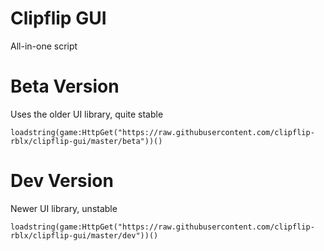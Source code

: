 # Clipflip GUI
All-in-one script
# Beta Version
Uses the older UI library, quite stable

```loadstring(game:HttpGet("https://raw.githubusercontent.com/clipflip-rblx/clipflip-gui/master/beta"))()```
# Dev Version
Newer UI library, unstable

```loadstring(game:HttpGet("https://raw.githubusercontent.com/clipflip-rblx/clipflip-gui/master/dev"))()```
